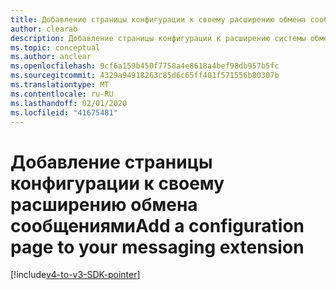 ```yaml
---
title: Добавление страницы конфигурации к своему расширению обмена сообщениями
author: clearab
description: Добавление страницы конфигурации к расширению системы обмена сообщениями
ms.topic: conceptual
ms.author: anclear
ms.openlocfilehash: 9cf6a159b450f7758a4e8618a4bef98db957b5fc
ms.sourcegitcommit: 4329a94918263c85d6c65ff401f571556b80307b
ms.translationtype: MT
ms.contentlocale: ru-RU
ms.lasthandoff: 02/01/2020
ms.locfileid: "41675481"
---
```

# <a name="add-a-configuration-page-to-your-messaging-extension"></a><span data-ttu-id="7ca9e-103">Добавление страницы конфигурации к своему расширению обмена сообщениями</span><span class="sxs-lookup"><span data-stu-id="7ca9e-103">Add a configuration page to your messaging extension</span></span>

[!include[v4-to-v3-SDK-pointer](~/includes/v4-to-v3-pointer-me.md)]